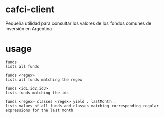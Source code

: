 # cafci-client
Pequeña utilidad para consultar los valores de los fondos comunes de inversión en Argentina

# usage
```
funds
lists all funds

funds <regex>
lists all funds matching the regex

funds <id1,id2,id3>
lists funds matching the ids

funds <regex> classes <regex> yield . lastMonth .
lists values of all funds and classes matching corresponding regular expressions for the last month
```
